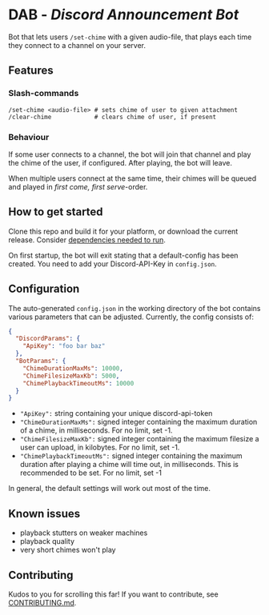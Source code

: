 # DAB - *Discord Announcement Bot*
Bot that lets users `/set-chime` with a given audio-file, that plays each time they connect to a channel on your server.


## Features
### Slash-commands
```
/set-chime <audio-file> # sets chime of user to given attachment
/clear-chime            # clears chime of user, if present
```
### Behaviour
If some user connects to a channel, the bot will join that channel and play the chime of the user, if configured.
After playing, the bot will leave.

When multiple users connect at the same time, their chimes will be queued and played in *first come, first serve*-order.

## How to get started
Clone this repo and build it for your platform, or download the current release.
Consider [dependencies needed to run](./DEPENDENCIES.md).

On first startup, the bot will exit stating that a default-config has been created. You need to add your Discord-API-Key in `config.json`.

## Configuration
The auto-generated `config.json` in the working directory of the bot contains various parameters that can be adjusted.
Currently, the config consists of:
```json
{
  "DiscordParams": {
    "ApiKey": "foo bar baz"
  },
  "BotParams": {
    "ChimeDurationMaxMs": 10000,
    "ChimeFilesizeMaxKb": 5000,
    "ChimePlaybackTimeoutMs": 10000
  }
}
```
- `"ApiKey":` string containing your unique discord-api-token
- `"ChimeDurationMaxMs":` signed integer containing the maximum duration of a chime, in milliseconds. For no limit, set -1.
- `"ChimeFilesizeMaxKb":` signed integer containing the maximum filesize a user can upload, in kilobytes. For no limit, set -1.
- `"ChimePlaybackTimeoutMs":` signed integer containing the maximum duration after playing a chime will time out, in milliseconds. This is recommended to be set. For no limit, set -1

In general, the default settings will work out most of the time.

## Known issues
- playback stutters on weaker machines
- playback quality
- very short chimes won't play

## Contributing
Kudos to you for scrolling this far! If you want to contribute, see [CONTRIBUTING.md](./CONTRIBUTING.md).
